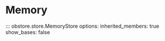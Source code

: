 # Memory

::: obstore.store.MemoryStore
    options:
        inherited_members: true
        show_bases: false
